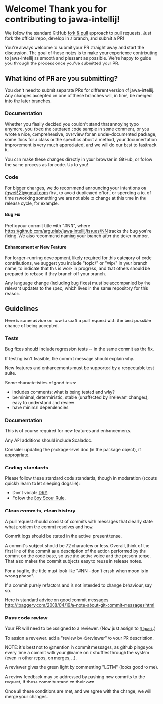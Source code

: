 # Welcome! Thank you for contributing to jawa-intellij!
We follow the standard GitHub [fork & pull](https://help.github.com/articles/using-pull-requests/#fork--pull) 
approach to pull requests. Just fork the official repo, develop in a branch, and submit a PR!

You're always welcome to submit your PR straight away and start the discussion.
The goal of these notes is to make your experience contributing to jawa-intellij as 
smooth and pleasant as possible. We're happy to guide you through the process once you've submitted your PR.

## What kind of PR are you submitting?

You don't need to submit separate PRs for different version of jawa-intellij.
Any changes accepted on one of these branches will, in time, be merged into the later branches.

### Documentation
Whether you finally decided you couldn't stand that annoying typo anymore, 
you fixed the outdated code sample in some comment, or you wrote a nice, 
comprehensive, overview for an under-documented package, 
some docs for a class or the specifics about a method, 
your documentation improvement is very much appreciated, and we will do our best to fasttrack it.

You can make these changes directly in your browser in GitHub, 
or follow the same process as for code. Up to you!

### Code
For bigger changes, we do recommend announcing your intentions on fgwei521@gmail.com first, 
to avoid duplicated effort, or spending a lot of time reworking something we are not able to 
change at this time in the release cycle, for example.

#### Bug Fix
Prefix your commit title with "#NN", where https://github.com/arguslab/jawa-intellij/issues/NN tracks the bug you're fixing. 
We also recommend naming your branch after the ticket number.

#### Enhancement or New Feature
For longer-running development, likely required for this category of code contributions, 
we suggest you include "topic/" or "wip/" in your branch name, 
to indicate that this is work in progress, and that others should be prepared to rebase if they branch off your branch.

Any language change (including bug fixes) must be accompanied by the relevant updates to the spec, which lives in the same repository for this reason.

## Guidelines

Here is some advice on how to craft a pull request with the best possible
chance of being accepted.

### Tests

Bug fixes should include regression tests -- in the same commit as the fix.

If testing isn't feasible, the commit message should explain why.

New features and enhancements must be supported by a respectable test suite.

Some characteristics of good tests:

* includes comments: what is being tested and why?
* be minimal, deterministic, stable (unaffected by irrelevant changes), easy to understand and review
* have minimal dependencies

### Documentation

This is of course required for new features and enhancements.

Any API additions should include Scaladoc.

Consider updating the package-level doc (in the package object), if appropriate.

### Coding standards

Please follow these standard code standards, though in moderation (scouts quickly learn to let sleeping dogs lie):

* Don't violate [DRY](http://programmer.97things.oreilly.com/wiki/index.php/Don%27t_Repeat_Yourself).
* Follow the [Boy Scout Rule](http://programmer.97things.oreilly.com/wiki/index.php/The_Boy_Scout_Rule).

### Clean commits, clean history

A pull request should consist of commits with messages that clearly state what problem the commit resolves and how.

Commit logs should be stated in the active, present tense.

A commit's subject should be 72 characters or less.  Overall, think of
the first line of the commit as a description of the action performed
by the commit on the code base, so use the active voice and the
present tense.  That also makes the commit subjects easy to reuse in
release notes.

For a bugfix, the title must look like "#NN - don't crash when
moon is in wrong phase".

If a commit purely refactors and is not intended to change behaviour,
say so.

Here is standard advice on good commit messages:
http://tbaggery.com/2008/04/19/a-note-about-git-commit-messages.html

### Pass code review

Your PR will need to be assigned to a reviewer. (Now just assign to [`@fgwei`](https://github.com/fgwei).)

To assign a reviewer, add a "review by @reviewer" to your PR description.

NOTE: it's best not to @mention in commit messages, as github pings you every time a commit with your @name on it shuffles through the system (even in other repos, on merges,...).

A reviewer gives the green light by commenting "LGTM" (looks good to me).

A review feedback may be addressed by pushing new commits to the request, if these commits stand on their own.

Once all these conditions are met, and we agree with the change, we will merge your changes.
